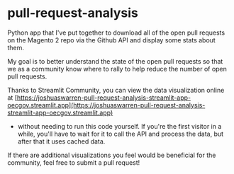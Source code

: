 # pull-request-analysis

Python app that I've put together to download all of the open pull requests on the Magento 2 repo via the Github API and display some stats about 
them.

My goal is to better understand the state of the open pull requests so that we as a community know where to rally to help reduce the number of open 
pull requests.

Thanks to Streamlit Community, you can view the data visualization online at 
[https://joshuaswarren-pull-request-analysis-streamlit-app-oecgov.streamlit.app](https://joshuaswarren-pull-request-analysis-streamlit-app-oecgov.streamlit.app) 
- without needing to run this code yourself. If you're the first visitor in a while, you'll have to wait for it to call the API and process the data, 
but after that it uses cached data.

If there are additional visualizations you feel would be beneficial for the community, feel free to submit a pull request!
